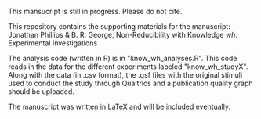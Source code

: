 This mansucript is still in progress. Please do not cite.

This repository contains the supporting materials for the manuscript: Jonathan Phillips & B. R. George, Non-Reducibility with Knowledge *wh*: Experimental Investigations

The analysis code (written in R) is in "know_wh_analyses.R". This code reads in the data for the different experiments labeled "know_wh_studyX". Along with the data (in .csv format), the .qsf files with the original stimuli used to conduct the study through Qualtrics and a publication quality graph should be uploaded. 

The manuscript was written in LaTeX and will be included eventually. 
